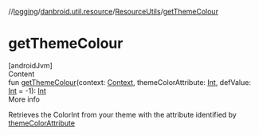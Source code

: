 //[logging](../../../index.md)/[danbroid.util.resource](../index.md)/[ResourceUtils](index.md)/[getThemeColour](get-theme-colour.md)



# getThemeColour  
[androidJvm]  
Content  
fun [getThemeColour](get-theme-colour.md)(context: [Context](https://developer.android.com/reference/kotlin/android/content/Context.html), themeColorAttribute: [Int](https://kotlinlang.org/api/latest/jvm/stdlib/kotlin/-int/index.html), defValue: [Int](https://kotlinlang.org/api/latest/jvm/stdlib/kotlin/-int/index.html) = -1): [Int](https://kotlinlang.org/api/latest/jvm/stdlib/kotlin/-int/index.html)  
More info  


Retrieves the ColorInt from your theme with the attribute identified by [themeColorAttribute](get-theme-colour.md)

  



